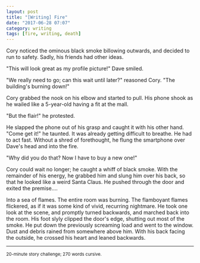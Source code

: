 ```yaml
---
layout: post
title: "[Writing] Fire"
date: "2017-06-28 07:07"
category: writing
tags: [fire, writing, death]
---
```


Cory noticed the ominous black smoke billowing outwards, and decided to run to
safety. Sadly, his friends had other ideas.

"This will look great as my profile picture!" Dave smiled.

"We really need to go; can this wait until later?" reasoned Cory. "The
building's burning down!"

Cory grabbed the nook on his elbow and started to pull. His phone shook as he
wailed like a 5-year-old having a fit at the mall.

"But the flair!" he protested.

He slapped the phone out of his grasp and caught it with his other hand. "Come
get it!" he taunted. It was already getting difficult to breathe. He had to act
fast. Without a shred of forethought, he flung the smartphone over Dave's head
and into the fire.

"Why did you do that? Now I have to buy a new one!"

Cory could wait no longer; he caught a whiff of black smoke. With the remainder
of his energy, he grabbed him and slung him over his back, so that he looked
like a weird Santa Claus. He pushed through the door and exited the premise....

Into a sea of flames. The entire room was burning. The flamboyant flames
flickered, as if it was some kind of vivid, recurring nightmare. He took one
look at the scene, and promptly turned backwards, and marched back into the
room. His foot slyly clipped the door's edge, shutting out most of the smoke. He
put down the previously screaming load and went to the window. Dust and debris
rained from somewhere above him. With his back facing the outside, he crossed
his heart and leaned backwards.

---

<small>20-minute story challenge; 270 words cursive.</small>
